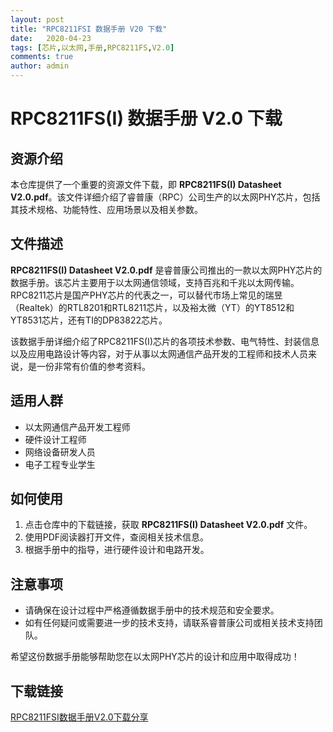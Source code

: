 ```yaml
---
layout: post
title: "RPC8211FSI 数据手册 V20 下载"
date:   2020-04-23
tags: [芯片,以太网,手册,RPC8211FS,V2.0]
comments: true
author: admin
---
```

# RPC8211FS(I) 数据手册 V2.0 下载

## 资源介绍

本仓库提供了一个重要的资源文件下载，即 **RPC8211FS(I) Datasheet V2.0.pdf**。该文件详细介绍了睿普康（RPC）公司生产的以太网PHY芯片，包括其技术规格、功能特性、应用场景以及相关参数。

## 文件描述

**RPC8211FS(I) Datasheet V2.0.pdf** 是睿普康公司推出的一款以太网PHY芯片的数据手册。该芯片主要用于以太网通信领域，支持百兆和千兆以太网传输。RPC8211芯片是国产PHY芯片的代表之一，可以替代市场上常见的瑞昱（Realtek）的RTL8201和RTL8211芯片，以及裕太微（YT）的YT8512和YT8531芯片，还有TI的DP83822芯片。

该数据手册详细介绍了RPC8211FS(I)芯片的各项技术参数、电气特性、封装信息以及应用电路设计等内容，对于从事以太网通信产品开发的工程师和技术人员来说，是一份非常有价值的参考资料。

## 适用人群

- 以太网通信产品开发工程师
- 硬件设计工程师
- 网络设备研发人员
- 电子工程专业学生

## 如何使用

1. 点击仓库中的下载链接，获取 **RPC8211FS(I) Datasheet V2.0.pdf** 文件。
2. 使用PDF阅读器打开文件，查阅相关技术信息。
3. 根据手册中的指导，进行硬件设计和电路开发。

## 注意事项

- 请确保在设计过程中严格遵循数据手册中的技术规范和安全要求。
- 如有任何疑问或需要进一步的技术支持，请联系睿普康公司或相关技术支持团队。

希望这份数据手册能够帮助您在以太网PHY芯片的设计和应用中取得成功！

## 下载链接

[RPC8211FSI数据手册V2.0下载分享](https://pan.quark.cn/s/523b333cf31d)